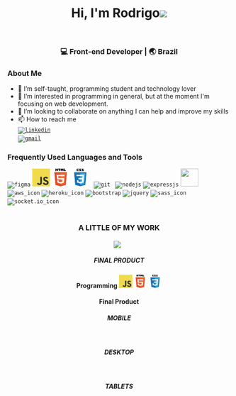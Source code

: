 
<!---
RodrigoSilva5/RodrigoSilva5 is a ✨ special ✨ repository because its `README.md` (this file) appears on your GitHub profile.
You can click the Preview link to take a look at your changes.
--->

<div align="center">
 <h1> Hi, I'm Rodrigo<img src="https://media.giphy.com/media/hvRJCLFzcasrR4ia7z/giphy.gif" width="35px"></h1>
</div>

<br>

<div align="center">
<h3>💻 Front-end Developer | 🌏 Brazil </h3>
</div>

### About Me

- 👋 I’m self-taught, programming student and technology lover
- 👀 I’m interested in programming in general, but at the moment I'm focusing on web development.
- 💞️ I’m looking to collaborate on anything I can help and improve my skills
- 📫 How to reach me <code><a href="https://www.linkedin.com/in/rodrigo-carvalho-06dk/"> <img height="30" src="https://www.vectorlogo.zone/logos/linkedin/linkedin-icon.svg" alt="linkedin"></a></code> <code><a href="mailto:rodrigo.software42@gmail.com"> <img height="30" src="https://www.vectorlogo.zone/logos/gmail/gmail-icon.svg" alt="gmail"></a></code>


### Frequently Used Languages and Tools 
<div>
<code><img height="40" src="https://www.vectorlogo.zone/logos/figma/figma-icon.svg" alt="figma"></code>  
<code><img height="40" src="https://raw.githubusercontent.com/github/explore/80688e429a7d4ef2fca1e82350fe8e3517d3494d/topics/javascript/javascript.png"></code>
<code><img height="40" src="https://raw.githubusercontent.com/github/explore/5c058a388828bb5fde0bcafd4bc867b5bb3f26f3/topics/html/html.png"></code>
<code><img height="40" src="https://raw.githubusercontent.com/github/explore/5c058a388828bb5fde0bcafd4bc867b5bb3f26f3/topics/css/css.png"></code>
<code> <img src="https://www.vectorlogo.zone/logos/git-scm/git-scm-icon.svg" alt="git" width="40" height="40"/> </code>
<code><img src="https://www.vectorlogo.zone/logos/nodejs/nodejs-icon.svg" alt="nodejs" width="40" height="40"/></code>
<code><img src="https://www.vectorlogo.zone/logos/expressjs/expressjs-ar21.svg" alt="expressjs"/></code>
<code><img src="https://www.vectorlogo.zone/logos/mongodb/mongodb-icon.svg" alt="" width="40" height="40"/></code>
<code><img src="https://www.vectorlogo.zone/logos/amazon_aws/amazon_aws-icon.svg" alt="aws_icon" width="40" height="40"/></code>
<code><img src="https://www.vectorlogo.zone/logos/heroku/heroku-icon.svg" alt="heroku_icon" width="40" height="40"/></code>
<code><img src="https://www.vectorlogo.zone/logos/getbootstrap/getbootstrap-icon.svg" alt="bootstrap" width="40" height="40"/></code>
<code><img src="https://www.vectorlogo.zone/logos/jquery/jquery-icon.svg" alt="jquery" width="40" height="40"/></code>
<code><img src="https://www.vectorlogo.zone/logos/sass-lang/sass-lang-icon.svg" alt="sass_icon" width="40" height="40"/></code>
<code><img src="https://www.vectorlogo.zone/logos/socketio/socketio-icon.svg" alt="socket.io_icon" width="40" height="40"/></code> 
</div>

<br>

<div align="center">
  <h3 width="30px"><strong>A LITTLE OF MY WORK </strong></h3>
  <code><img src="gif-telaprincipal.gif" alt=" "></code> 
 
  <h5>FINAL PRODUCT</h5>
 
 
<h4>Programming <img height="30" src="https://raw.githubusercontent.com/github/explore/80688e429a7d4ef2fca1e82350fe8e3517d3494d/topics/javascript/javascript.png">
 
<img height="30" src="https://raw.githubusercontent.com/github/explore/5c058a388828bb5fde0bcafd4bc867b5bb3f26f3/topics/html/html.png">
<img height="30" src="https://raw.githubusercontent.com/github/explore/5c058a388828bb5fde0bcafd4bc867b5bb3f26f3/topics/css/css.png"></h4>
 
 
 
  <h4>Final Product</h4>
  <h5>MOBILE</h5>
  <code><img height="600" src="" alt=""></code>  
  <h5>DESKTOP</h5>
  <code><img src="" alt=""></code>
  <h5>TABLETS</h5>
  <code><img height="600" src="" alt=""></code> 
 
 
</div>
















